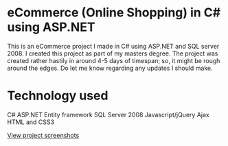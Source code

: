 eCommerce (Online Shopping) in C# using ASP.NET
==============================================

This is an eCommerce project I made in C# using ASP.NET and SQL server 2008. I created this project as part of my masters degree.
The project was created rather hastily in around 4-5 days of timespan; so, it might be rough around the edges. Do let me know regarding any updates I should make.

Technology used
===============
C#
ASP.NET
Entity framework
SQL Server 2008
Javascript/jQuery
Ajax
HTML and CSS3

[View project screenshots](https://drive.google.com/folderview?id=0B8iilHO4-_3sZWNEd3RGUzUwMXc&usp=sharing)

